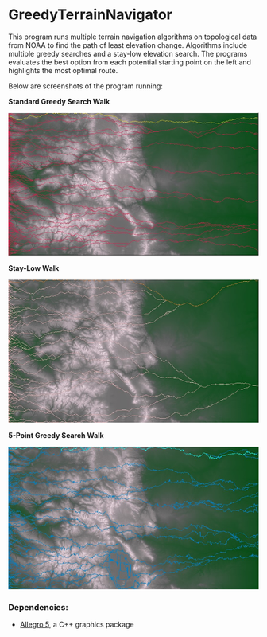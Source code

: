 # GreedyTerrainNavigator
This program runs multiple terrain navigation algorithms on topological data from NOAA to find the path of least elevation change. Algorithms include multiple greedy searches and a stay-low elevation search. The programs evaluates the best option from each potential starting point on the left and highlights the most optimal route.

Below are screenshots of the program running:

**Standard Greedy Search Walk**

![](https://github.com/SoslyLW/GreedyTerrainNavigator/blob/main/Results%20Screenshots/Greedy%20Walk%20Algorithm.jpg)

**Stay-Low Walk**

![](https://github.com/SoslyLW/GreedyTerrainNavigator/blob/main/Results%20Screenshots/Stay-Low%20Walk%20Algorithm.jpg)

**5-Point Greedy Search Walk**

![](https://github.com/SoslyLW/GreedyTerrainNavigator/blob/main/Results%20Screenshots/5%20Point%20Search%20Greedy%20Algorithm.jpg)

### Dependencies:
- [Allegro 5](https://www.allegro.cc/manual/5/install/windows.html), a C++ graphics package

